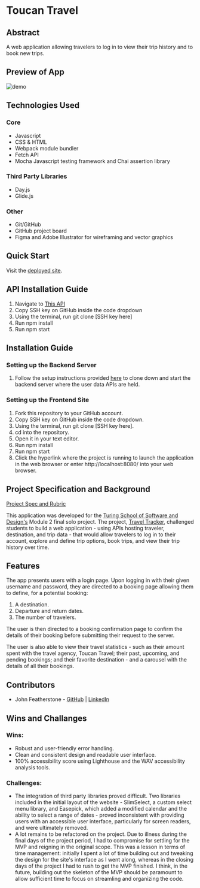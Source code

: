 # Toucan Travel

## Abstract
A web application allowing travelers to log in to view their trip history and to book new trips.

## Preview of App
![demo](https://media2.giphy.com/media/v1.Y2lkPTc5MGI3NjExYmJmN2E2OTU5ZTAyY2VkMWY1NzQ2NTg1MTgxZjVhMzQxZmU2MTIyMiZlcD12MV9pbnRlcm5hbF9naWZzX2dpZklkJmN0PWc/OhWUJqhz5Z6an0eIYX/giphy.gif)

## Technologies Used
### Core
- Javascript
- CSS & HTML
- Webpack module bundler
- Fetch API
- Mocha Javascript testing framework and Chai assertion library

### Third Party Libraries
- Day.js
- Glide.js

### Other
- Git/GitHub
- GitHub project board
- Figma and Adobe Illustrator for wireframing and vector graphics

## Quick Start
Visit the [deployed site](https://jwfeatherstone.github.io/toucan-travel/).

## API Installation Guide
1. Navigate to [This API](https://github.com/turingschool-examples/travel-tracker-api)
2. Copy SSH key on GitHub inside the code dropdown
3. Using the terminal, run git clone [SSH key here]
4. Run npm install 
5. Run npm start

## Installation Guide
### Setting up the Backend Server
1. Follow the setup instructions provided [here](https://github.com/turingschool-examples/travel-tracker-api) to clone down and start the backend server where the user data APIs are held.


### Setting up the Frontend Site
1. Fork this repository to your GitHub account.
2. Copy SSH key on GitHub inside the code dropdown.
3. Using the terminal, run git clone [SSH key here].
4. cd into the repository.
5. Open it in your text editor.
6. Run npm install 
7. Run npm start
8. Click the hyperlink where the project is running to launch the application in the web browser or enter http://localhost:8080/ into your web browser.


## Project Specification and Background
[Project Spec and Rubric](https://frontend.turing.edu/projects/travel-tracker.html)

This application was developed for the [Turing School of Software and Design's](https://frontend.turing.edu/) Module 2 final solo project. The project, [Travel Tracker](https://frontend.turing.edu/projects/travel-tracker.html), challenged students to build a web application - using APIs hosting traveler, destination, and trip data - that would allow travelers to log in to their account, explore and define trip options, book trips, and view their trip history over time.

## Features
The app presents users with a login page. Upon logging in with their given username and password, they are directed to a booking page allowing them to define, for a potential booking:

1. A destination.
1. Departure and return dates.
1. The number of travelers.

The user is then directed to a booking confirmation page to confirm the details of their booking before submitting their request to the server. 

The user is also able to view their travel statistics - such as their amount spent with the travel agency, Toucan Travel; their past, upcoming, and pending bookings; and their favorite destination - and a carousel with the details of all their bookings.

## Contributors

- John Featherstone - [GitHub](https://github.com/JWFeatherstone) | [LinkedIn](https://www.linkedin.com/in/john-w-featherstone/)

## Wins and Challanges

### Wins:
- Robust and user-friendly error handling.
- Clean and consistent design and readable user interface.
- 100% accessibility score using Lighthouse and the WAV accessibility analysis tools.

### Challenges:
- The integration of third party libraries proved difficult. Two libraries included in the initial layout of the website - SlimSelect, a custom select menu library, and Easepick, which added a modified calendar and the ability to select a range of dates - proved inconsistent with providing users with an accessible user interface, particularly for screen readers, and were ultimately removed.
- A lot remains to be refactored on the project. Due to illness during the final days of the project period, I had to compromise for settling for the MVP and reigning in the original scope. This was a lesson in terms of time management: initially I spent a lot of time building out and tweaking the design for the site's interface as I went along, whereas in the closing days of the project I had to rush to get the MVP finished. I think, in the future, building out the skeleton of the MVP should be paramount to allow sufficient time to focus on streamling and organizing the code.
